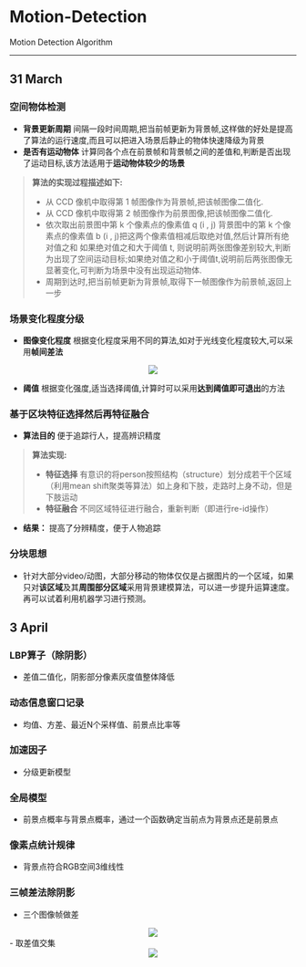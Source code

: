 # Motion-Detection<br>
Motion Detection Algorithm
***
## 31 March
### 空间物体检测
- **背景更新周期** 间隔一段时间周期,把当前帧更新为背景帧,这样做的好处是提高了算法的运行速度,而且可以把进入场景后静止的物体快速降级为背景
- **是否有运动物体** 计算同各个点在前景帧和背景帧之间的差值和,判断是否出现了运动目标,该方法适用于**运动物体较少的场景**<br>
> **算法的实现过程描述如下:**
> -  从 CCD 像机中取得第 1 帧图像作为背景帧,把该帧图像二值化.
> -  从 CCD 像机中取得第 2 帧图像作为前景图像,把该帧图像二值化.
> -  依次取出前景图中第 k 个像素点的像素值 q (i , j) 背景图中的第 k 个像素点的像素值 b (i , j)把这两个像素值相减后取绝对值,然后计算所有绝对值之和 如果绝对值之和大于阈值 t, 则说明前两张图像差别较大,判断为出现了空间运动目标;如果绝对值之和小于阈值t,说明前后两张图像无显著变化,可判断为场景中没有出现运动物体.
> -  周期到达时,把当前帧更新为背景帧,取得下一帧图像作为前景帧,返回上一步
### 场景变化程度分级
- **图像变化程度**  根据变化程度采用不同的算法,如对于光线变化程度较大,可以采用**帧间差法**

<div align=center><img src="http://latex.codecogs.com/gif.latex?\sum_{x}\sum_{y}{|f_{current}(x,y)-f_{previous}(x,y)|}"> </img></div>

- **阈值** 根据变化强度,适当选择阈值,计算时可以采用**达到阈值即可退出**的方法
### 基于区块特征选择然后再特征融合
- **算法目的** 便于追踪行人，提高辨识精度
> **算法实现:**
> - **特征选择** 有意识的将person按照结构（structure）划分成若干个区域（利用mean shift聚类等算法）如上身和下肢，走路时上身不动，但是下肢运动
> - **特征融合** 不同区域特征进行融合，重新判断（即进行re-id操作）
- **结果：** 提高了分辨精度，便于人物追踪
### 分块思想
- 针对大部分video/动图，大部分移动的物体仅仅是占据图片的一个区域，如果只对**该区域**及其**周围部分区域**采用背景建模算法，可以进一步提升运算速度。再可以试着利用机器学习进行预测。
## 3 April
### LBP算子（除阴影） 
- 差值二值化，阴影部分像素灰度值整体降低
### 动态信息窗口记录
- 均值、方差、最近N个采样值、前景点比率等
### 加速因子
- 分级更新模型
### 全局模型
- 前景点概率与背景点概率，通过一个函数确定当前点为背景点还是前景点
### 像素点统计规律
- 背景点符合RGB空间3维线性
### 三帧差法除阴影
- 三个图像帧做差
<div align=center><img src="http://latex.codecogs.com/gif.latex?\\\left\{\begin{matrix}D_{k}=F_{k}-F_{k-1}\\D_{k-1}=F_{k-1}-F_{k-2}\end{matrix}\right."> </img></div>
- 取差值交集
<div align=center><img src="http://latex.codecogs.com/gif.latex?\M_{k-1}="> </img></div>
